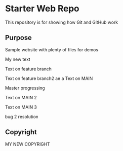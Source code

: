 # Starter Web Repo

This repository is for showing how Git and GitHub work

## Purpose

Sample website with plenty of files for demos

My new text

Text on feature branch

Text on feature branch2
ae a
Text on MAIN 

Master progressing

Text on MAIN 2

Text on MAIN 3

bug 2 resolution
## Copyright


MY NEW COPYRIGHT